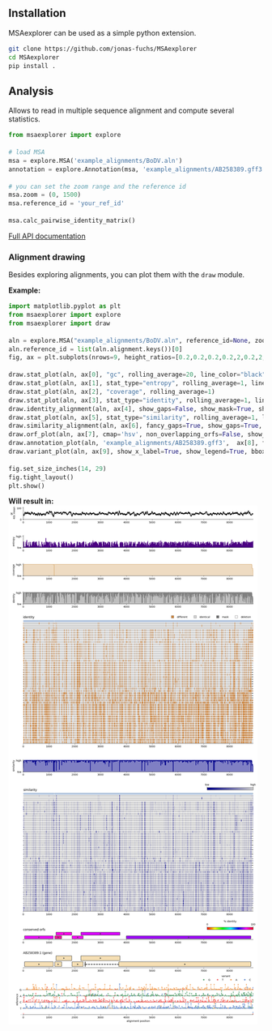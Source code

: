 ## Installation

MSAexplorer can be used as a simple python extension.

```bash
git clone https://github.com/jonas-fuchs/MSAexplorer
cd MSAexplorer
pip install .
```

## Analysis

Allows to read in multiple sequence alignment and compute several statistics.

```python
from msaexplorer import explore

# load MSA
msa = explore.MSA('example_alignments/BoDV.aln')
annotation = explore.Annotation(msa, 'example_alignments/AB258389.gff3')

# you can set the zoom range and the reference id
msa.zoom = (0, 1500)
msa.reference_id = 'your_ref_id'

msa.calc_pairwise_identity_matrix()
```

[Full API documentation](https://jonas-fuchs.github.io/MSAexplorer/msaexplorer.html)


### Alignment drawing

Besides exploring alignments, you can plot them with the `draw` module.

**Example:**

```python
import matplotlib.pyplot as plt
from msaexplorer import explore
from msaexplorer import draw

aln = explore.MSA("example_alignments/BoDV.aln", reference_id=None, zoom_range=None)
aln.reference_id = list(aln.alignment.keys())[0]
fig, ax = plt.subplots(nrows=9, height_ratios=[0.2,0.2,0.2,0.2,2,0.2,2,0.2,0.5], sharex=False)

draw.stat_plot(aln, ax[0], "gc", rolling_average=20, line_color="black")
draw.stat_plot(aln, ax[1], stat_type="entropy", rolling_average=1, line_color="indigo")
draw.stat_plot(aln, ax[2], "coverage", rolling_average=1)
draw.stat_plot(aln, ax[3], stat_type="identity", rolling_average=1, line_color="grey")
draw.identity_alignment(aln, ax[4], show_gaps=False, show_mask=True, show_mismatches=True, reference_color='lightsteelblue', show_seq_names=False, show_ambiguities=True, fancy_gaps=True, show_x_label=False, show_legend=True, bbox_to_anchor=(1,1.05))
draw.stat_plot(aln, ax[5], stat_type="similarity", rolling_average=1, line_color="darkblue")
draw.similarity_alignment(aln, ax[6], fancy_gaps=True, show_gaps=True, matrix_type='TRANS', show_cbar=True, cbar_fraction=0.02,  show_x_label=False)
draw.orf_plot(aln, ax[7], cmap='hsv', non_overlapping_orfs=False, show_cbar=True, cbar_fraction=0.2, min_length=150)
draw.annotation_plot(aln, 'example_alignments/AB258389.gff3',  ax[8], feature_to_plot='gene', show_x_label=False)
draw.variant_plot(aln, ax[9], show_x_label=True, show_legend=True, bbox_to_anchor=(1,1.35))

fig.set_size_inches(14, 29)
fig.tight_layout()
plt.show()
```

**Will result in:**
![example](../example_alignments/BoDV.png)
